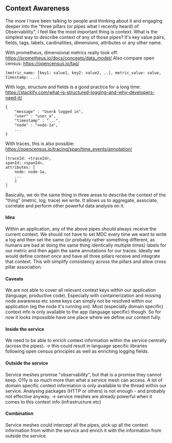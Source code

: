 ## Context Awareness

The more I have been talking to people and thinking about it and engaging deeper into the "three pillars (or pipes what I recently heard) of Observability", I feel like the most important thing is context.
What is the simplest way to describe context of any of those pipes? It's key value pairs, fields, tags, labels, cardinalities, dimensions, attributes or any other name.

With prometheus, dimensional metrics really took off: https://prometheus.io/docs/concepts/data_model/
Also compare open census: https://opencensus.io/tag/
```
[metric_name: [key1: value1, key2: value2, ..], metric_value: value, timestamp: ...]
```

With logs, structure and fields is a good practice for a long time: https://stackify.com/what-is-structured-logging-and-why-developers-need-it/
```
{
    "message" : "UserA logged in",
    "user" : "user_a",
    "timestamp" : "...",
    "node" : "node-1a",
    ...
}
```

With traces, this is also possible: https://opencensus.io/tracing/span/time_events/annotation/
```
[traceId: <traceId>,
spanId: <spanId>,
attributes: [
    node: node-1a,
    ...
    ]
]
```

Basically, we do the same thing in three areas to describe the context of the "thing" (metric, log, trace) we write.
It allows us to aggregate, associate, correlate and perform other powerful data analysis on it.

#### Idea

Within an application, any of the above pipes should always receive the current context. 
We should not have to set MDC every time we want to write a log and then set the same (or probably rather something different, as humans are bad at doing the same thing identically multiple times) labels for our metric and then again the same annotations for our traces.
Ideally we would define context _once_ and have all three pillars receive and integrate that context.
This will simplify consistency across the pillars and allow cross pillar association.

#### Caveats
We are not able to cover all relevant context keys within our application (language, productive code).
Especially with containerization and missing node awareness etc some keys can simply not be resolved within our application (eg the node it's running on).
Most (especially domain specific) context info is only available to the app (language specific) though.
So for now it looks impossible have one place where we define our context fully.


#### Inside the service
We need to be able to enrich context information within the service centrally (across the pipes). 
-> this could result in language specific libraries following open census principles as well as enriching logging fields.
 
#### Outside the service
Service meshes promise "observability", but that is a promise they cannot keep.
O11y is so much more than what a service mesh can access.
A lot of domain specific context information is only available to the thread within our service.
Analysing packages (HTTP or others) is not enough - and probably not effective anyway.
-> service meshes are already powerful when it comes to this context info (infrastructure etc)

#### Combination
Service meshes could intercept all the pipes, pick up all the context information from within the service and enrich it with the information from outside the service.
